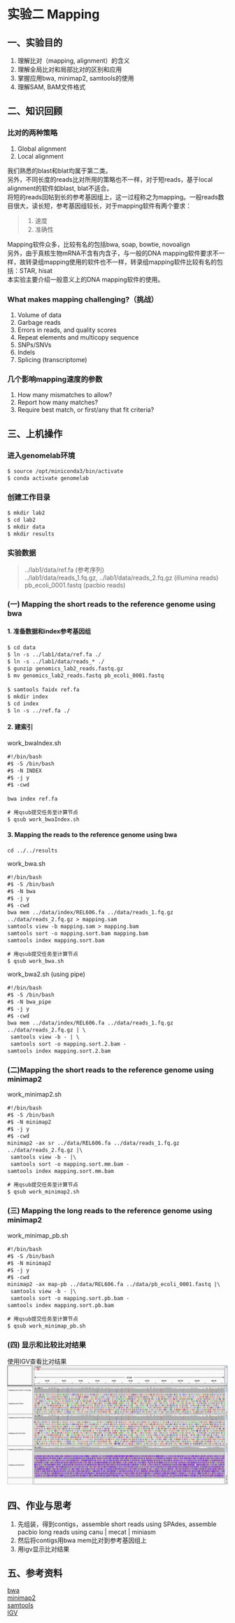 # 实验二 Mapping  
## 一、实验目的  
1. 理解比对（mapping, alignment）的含义  
2. 理解全局比对和局部比对的区别和应用  
3. 掌握应用bwa, minimap2, samtools的使用  
4. 理解SAM, BAM文件格式  

## 二、知识回顾  

### 比对的两种策略  
1. Global alignment
2. Local alignment

我们熟悉的blast和blat均属于第二类。   
另外，不同长度的reads比对所用的策略也不一样，对于短reads，基于local alignment的软件如blast, blat不适合。  
将短的reads回帖到长的参考基因组上，这一过程称之为mapping。一般reads数目很大，读长短，参考基因组较长，对于mapping软件有两个要求：

> 1. 速度
> 2. 准确性
 
Mapping软件众多，比较有名的包括bwa, soap, bowtie, novoalign  
另外，由于真核生物mRNA不含有内含子，与一般的DNA mapping软件要求不一样，故转录组mapping使用的软件也不一样，转录组mapping软件比较有名的包括：STAR, hisat  
本实验主要介绍一般意义上的DNA mapping软件的使用。  

### What makes mapping challenging?（挑战）
1. Volume of data
2. Garbage reads
3. Errors in reads, and quality scores
4. Repeat elements and multicopy sequence
5. SNPs/SNVs
6. Indels
7. Splicing (transcriptome)

### 几个影响mapping速度的参数  
1. How many mismatches to allow?
2. Report how many matches?
3. Require best match, or first/any that fit criteria?

## 三、上机操作  
### 进入genomelab环境
```shell
$ source /opt/miniconda3/bin/activate
$ conda activate genomelab
```
### 创建工作目录  
```shell
$ mkdir lab2
$ cd lab2
$ mkdir data
$ mkdir results
```

### 实验数据  
> ../lab1/data/ref.fa (参考序列)  
> ../lab1/data/reads_1.fq.gz, ../lab1/data/reads_2.fq.gz (illumina reads)  
> pb_ecoli_0001.fastq (pacbio reads)  

### (一) Mapping the short reads to the reference genome using bwa   

#### 1. 准备数据和index参考基因组  
```shell
$ cd data
$ ln -s ../lab1/data/ref.fa ./
$ ln -s ../lab1/data/reads_* ./
$ gunzip genomics_lab2_reads.fastq.gz
$ mv genomics_lab2_reads.fastq pb_ecoli_0001.fastq

$ samtools faidx ref.fa
$ mkdir index
$ cd index
$ ln -s ../ref.fa ./
```

#### 2. 建索引  
work_bwaIndex.sh  
```shell
#!/bin/bash
#$ -S /bin/bash
#$ -N INDEX
#$ -j y
#$ -cwd

bwa index ref.fa
```

```shell
# 用qsub提交任务至计算节点
$ qsub work_bwaIndex.sh
```

#### 3. Mapping the reads to the reference genome using bwa  
```shell
cd ../../results
```

work_bwa.sh
```shell
#!/bin/bash
#$ -S /bin/bash
#$ -N bwa
#$ -j y
#$ -cwd
bwa mem ../data/index/REL606.fa ../data/reads_1.fq.gz ../data/reads_2.fq.gz > mapping.sam
samtools view -b mapping.sam > mapping.bam
samtools sort -o mapping.sort.bam mapping.bam
samtools index mapping.sort.bam
```

```shell
# 用qsub提交任务至计算节点
$ qsub work_bwa.sh
```

work_bwa2.sh (using pipe)  
```shell
#!/bin/bash
#$ -S /bin/bash
#$ -N bwa_pipe
#$ -j y
#$ -cwd
bwa mem ../data/index/REL606.fa ../data/reads_1.fq.gz ../data/reads_2.fq.gz | \
 samtools view -b - | \
 samtools sort -o mapping.sort.2.bam -
samtools index mapping.sort.2.bam
```

### (二)Mapping the short reads to the reference genome using minimap2  

work_minimap2.sh  
```shell
#!/bin/bash
#$ -S /bin/bash
#$ -N minimap2
#$ -j y
#$ -cwd
minimap2 -ax sr ../data/REL606.fa ../data/reads_1.fq.gz ../data/reads_2.fq.gz |\
 samtools view -b - |\
 samtools sort -o mapping.sort.mm.bam -
samtools index mapping.sort.mm.bam
```

```shell
# 用qsub提交任务至计算节点
$ qsub work_minimap2.sh
```

### (三) Mapping the long reads to the reference genome using minimap2  
work_minimap_pb.sh  
```shell
#!/bin/bash
#$ -S /bin/bash
#$ -N minimap2
#$ -j y
#$ -cwd
minimap2 -ax map-pb ../data/REL606.fa ../data/pb_ecoli_0001.fastq |\
 samtools view -b - |\
 samtools sort -o mapping.sort.pb.bam -
samtools index mapping.sort.pb.bam
```

```shell
# 用qsub提交任务至计算节点
$ qsub work_minimap_pb.sh
```

### (四) 显示和比较比对结果  
使用IGV查看比对结果  
![](./igv_snapshot.png) 

## 四、作业与思考  
1. 先组装，得到contigs，assemble short reads using SPAdes, assemble pacbio long reads using canu | mecat | miniasm  
2. 然后将contigs用bwa mem比对到参考基因组上  
3. 用igv显示比对结果   

## 五、参考资料  
[bwa](https://github.com/lh3/bwa)  
[minimap2](https://github.com/lh3/minimap2)  
[samtools](http://www.htslib.org/)  
[IGV](http://software.broadinstitute.org/software/igv/)  

